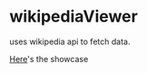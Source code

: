 # wikipediaViewer
uses wikipedia api to fetch data.

[Here](https://robertodilillo.dev/wikipediaViewer/)'s the showcase
